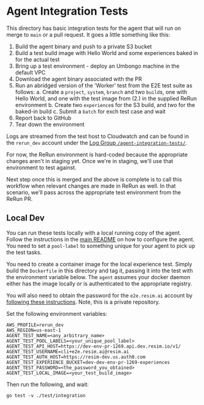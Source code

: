 # Agent Integration Tests

This directory has basic integration tests for the agent that will run on merge to `main` or a pull request. It goes a little something like this:

1. Build the agent binary and push to a private S3 bucket
2. Build a test build image with Hello World and some experiences baked in for the actual test
3. Bring up a test environment - deploy an Umbongo machine in the default VPC
4. Download the agent binary associated with the PR
5. Run an abridged version of the 'Worker' test from the E2E test suite as follows:
   a. Create a `project`, `system`, `branch` and two `build`s, one with Hello World, and one with the test image from (2.) in the supplied ReRun environment
   b. Create two `experience`s for the S3 build, and two for the baked-in build
   c. Submit a `batch` for exch test case and wait
6. Report back to GitHub
7. Tear down the environment

Logs are streamed from the test host to Cloudwatch and can be found in the `rerun_dev` account under the [Log Group `/agent-integration-tests/`](https://us-east-1.console.aws.amazon.com/cloudwatch/home?region=us-east-1#logsV2:log-groups/log-group/$252Fagent-integration-tests$252F).

For now, the ReRun environment is hard-coded because the appropriate changes aren't in staging yet. Once we're in staging, we'll use that environment to test against.

Next step once this is merged and the above is complete is to call this workflow when relevant changes are made in
ReRun as well. In that scenario, we'll pass across the appropriate test environment from the ReRun PR.

## Local Dev

You can run these tests locally with a local running copy of the agent. Follow the instructions in the [main
README](../../README.md) on how to configure the agent. You need to set a `pool-label` to something unique for your
agent to pick up the test tasks.

You need to create a container image for the local experience test. Simply build the `Dockerfile` in this directory and
tag it, passing it into the test with the environment variable below. The `agent` assumes your docker daemon either has
the image locally or is authenticated to the appropriate registry.

You will also need to obtain the password for the `e2e.resim.ai` account by [following these
instructions](https://github.com/resim-ai/tf-auth0#cli-users). Note, this is a private repository.

Set the following environment variables:

```shell
AWS_PROFILE=rerun_dev
AWS_REGION=us-east-1
AGENT_TEST_NAME=<any_arbitrary_name>
AGENT_TEST_POOL_LABELS=<your_unique_pool_label>
AGENT_TEST_API_HOST=https://dev-env-pr-1269.api.dev.resim.io/v1/
AGENT_TEST_USERNAME=cli+e2e.resim.ai@resim.ai
AGENT_TEST_AUTH_HOST=https://resim-dev.us.auth0.com
AGENT_TEST_EXPERIENCE_BUCKET=dev-dev-env-pr-1269-experiences
AGENT_TEST_PASSWORD=<the_password_you_obtained>
AGENT_TEST_LOCAL_IMAGE=<your_test_build_image>
```

Then run the following, and wait:

```shell
go test -v ./test/integration
```
